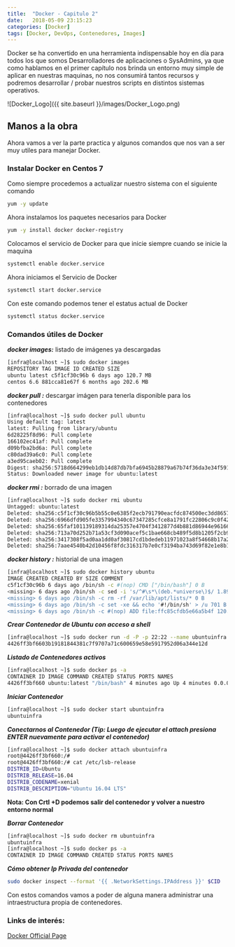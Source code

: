 ```yaml
---
title:  "Docker - Capitulo 2"
date:   2018-05-09 23:15:23
categories: [Docker]
tags: [Docker, DevOps, Contenedores, Images]
---
```

Docker se ha convertido en una herramienta indispensable hoy en día para todos los que somos Desarrolladores de aplicaciones o SysAdmins, ya que como hablamos en el primer capítulo nos brinda un entorno muy simple de aplicar en nuestras maquinas, no nos consumirá tantos recursos y podremos desarrollar / probar nuestros scripts en distintos sistemas operativos.


![Docker_Logo]({{ site.baseurl }}/images/Docker_Logo.png)

## Manos a la obra ##

Ahora vamos a ver la parte practica y algunos comandos que nos van a ser muy utiles para manejar Docker.

### Instalar Docker en Centos 7 ###

Como siempre procedemos a actualizar nuestro sistema con el siguiente comando
```bash
yum -y update
```
Ahora instalamos los paquetes necesarios para Docker
```bash
yum -y install docker docker-registry
```
Colocamos el servicio de Docker para que inicie siempre cuando se inicie la maquina
```bash
systemctl enable docker.service
```
Ahora iniciamos el Servicio de Docker
```bash
systemctl start docker.service
```
Con este comando podemos tener el estatus actual de Docker
```bash
systemctl status docker.service
```

### Comandos útiles de Docker ###

***docker images:*** listado de imágenes ya descargadas
```bash
[infra@localhost ~]$ sudo docker images
REPOSITORY TAG IMAGE ID CREATED SIZE
ubuntu latest c5f1cf30c96b 6 days ago 120.7 MB
centos 6.6 881cca81e67f 6 months ago 202.6 MB
```
***docker pull <ID imagen>:*** descargar imágen para tenerla disponible para los contenedores
```bash
[infra@localhost ~]$ sudo docker pull ubuntu
Using default tag: latest
latest: Pulling from library/ubuntu
6d28225f8d96: Pull complete 
166102ec41af: Pull complete 
d09bfba2bd6a: Pull complete 
c80dad39a6c0: Pull complete 
a3ed95caeb02: Pull complete 
Digest: sha256:5718d664299eb1db14d87db7bfa6945b28879a67b74f36da3e34f5914866b71c
Status: Downloaded newer image for ubuntu:latest
```
***docker rmi  <ID imagen>:*** borrado de una imagen
```bash
[infra@localhost ~]$ sudo docker rmi ubuntu
Untagged: ubuntu:latest
Deleted: sha256:c5f1cf30c96b5b55c0e6385f2ecb791790eacfdc874500ec3dd865789e358dd1
Deleted: sha256:6966dfd905fe3357994340c67347285cfce8a1791fc22806c9c0f427fbdeec40
Deleted: sha256:65faf101139189314da25357e4704f3412877d4b881d86944e9616630f2a4faa
Deleted: sha256:713a70d252b71a53cf3d090acef5c1bae668cb489f5d8b1205f2cb9e0a6cd68a
Deleted: sha256:3417308f5ad0aa1dd0af30817cd1bdedeb11971023a8f54668b17a29078ced1c
Deleted: sha256:7aae4540b42d10456f8fdc316317b7e0cf3194ba743d69f82e1e8b10198be63c
```
***docker history <ID imagen>:*** historial de una imagen
```bash
[infra@localhost ~]$ sudo docker history ubuntu
IMAGE CREATED CREATED BY SIZE COMMENT
c5f1cf30c96b 6 days ago /bin/sh -c #(nop) CMD ["/bin/bash"] 0 B 
<missing> 6 days ago /bin/sh -c sed -i 's/^#\s*\(deb.*universe\)$/ 1.895 kB 
<missing> 6 days ago /bin/sh -c rm -rf /var/lib/apt/lists/* 0 B 
<missing> 6 days ago /bin/sh -c set -xe && echo '#!/bin/sh' > /u 701 B 
<missing> 6 days ago /bin/sh -c #(nop) ADD file:ffc85cfdb5e66a5b4f 120.7 MB
```
***Crear Contenedor de Ubuntu con acceso a shell***
```bash
[infra@localhost ~]$ sudo docker run -d -P -p 22:22 --name ubuntuinfra -it ubuntu:latest
4426ff3bf6603b19181844381c7f9707a71c600659e58e5917952d06a344e12d
```
***Listado de Contenedores activos***
```bash
[infra@localhost ~]$ sudo docker ps -a
CONTAINER ID IMAGE COMMAND CREATED STATUS PORTS NAMES
4426ff3bf660 ubuntu:latest "/bin/bash" 4 minutes ago Up 4 minutes 0.0.0.0:22->22/tcp ubuntuinfra
```
***Iniciar Contenedor***
```bash
[infra@localhost ~]$ sudo docker start ubuntuinfra
ubuntuinfra
```
***Conectarnos al Contenedor (Tip: Luego de ejecutar el attach presiona ENTER nuevamente para activar el contenedor)***
```bash
[infra@localhost ~]$ sudo docker attach ubuntuinfra
root@4426ff3bf660:/#
root@4426ff3bf660:/# cat /etc/lsb-release
DISTRIB_ID=Ubuntu
DISTRIB_RELEASE=16.04
DISTRIB_CODENAME=xenial
DISTRIB_DESCRIPTION="Ubuntu 16.04 LTS"
```
**Nota: Con Crtl +D podemos salir del contenedor y volver a nuestro entorno normal**

***Borrar Contenedor***
```bash
[infra@localhost ~]$ sudo docker rm ubuntuinfra
ubuntuinfra
[infra@localhost ~]$ sudo docker ps -a
CONTAINER ID IMAGE COMMAND CREATED STATUS PORTS NAMES
```
***Cómo obtener Ip Privada del contenedor***
```bash
sudo docker inspect --format '{{ .NetworkSettings.IPAddress }}' $CID
```
Con estos comandos vamos a poder de alguna manera administrar una intraestructura propia de contenedores.

### Links de interés: ###

[Docker Official Page][Docker]

[Docker]: https://www.docker.com/
